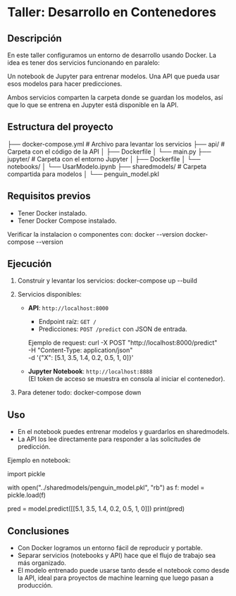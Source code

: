 # Taller: Desarrollo en Contenedores

## Descripción
En este taller configuramos un entorno de desarrollo usando Docker.
La idea es tener dos servicios funcionando en paralelo:

Un notebook de Jupyter para entrenar modelos.
Una API que pueda usar esos modelos para hacer predicciones.

Ambos servicios comparten la carpeta donde se guardan los modelos, así que lo que se entrena en Jupyter está disponible en la API.

## Estructura del proyecto
├── docker-compose.yml   # Archivo para levantar los servicios
├── api/                 # Carpeta con el código de la API
│   ├── Dockerfile
│   └── main.py
├── jupyter/             # Carpeta con el entorno Jupyter
│   ├── Dockerfile
│   └── notebooks/
│       └── UsarModelo.ipynb
├── sharedmodels/        # Carpeta compartida para modelos
│   └── penguin_model.pkl

## Requisitos previos
- Tener Docker instalado.  
- Tener Docker Compose instalado.

Verificar la instalacion o componentes con:
docker --version
docker-compose --version

## Ejecución
1. Construir y levantar los servicios:
   docker-compose up --build

2. Servicios disponibles:
   - **API**: `http://localhost:8000`  
     - Endpoint raíz: `GET /`  
     - Predicciones: `POST /predict` con JSON de entrada.  

     Ejemplo de request:
     curl -X POST "http://localhost:8000/predict" \
     -H "Content-Type: application/json" \
     -d '{"X": [5.1, 3.5, 1.4, 0.2, 0.5, 1, 0]}'

   - **Jupyter Notebook**: `http://localhost:8888`  
     (El token de acceso se muestra en consola al iniciar el contenedor).  

3. Para detener todo:
   docker-compose down

## Uso
- En el notebook puedes entrenar modelos y guardarlos en sharedmodels.
- La API los lee directamente para responder a las solicitudes de predicción. 

Ejemplo en notebook:

import pickle

with open("../sharedmodels/penguin_model.pkl", "rb") as f:
    model = pickle.load(f)

pred = model.predict([[5.1, 3.5, 1.4, 0.2, 0.5, 1, 0]])
print(pred)

## Conclusiones
- Con Docker logramos un entorno fácil de reproducir y portable.
- Separar servicios (notebooks y API) hace que el flujo de trabajo sea más organizado.
- El modelo entrenado puede usarse tanto desde el notebook como desde la API, ideal para proyectos de machine learning que luego pasan a producción. 
